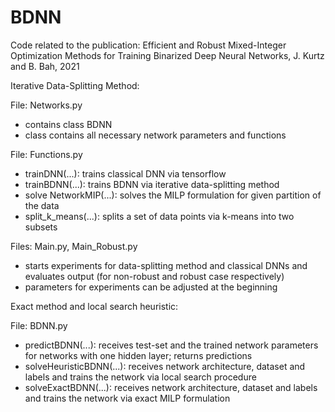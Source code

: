 # BDNN
Code related to the publication: Efficient and Robust Mixed-Integer Optimization Methods for Training Binarized Deep Neural Networks, J. Kurtz and B. Bah, 2021

Iterative Data-Splitting Method:

File: Networks.py

- contains class BDNN
- class contains all necessary network parameters and functions

File: Functions.py

- trainDNN(...): trains classical DNN via tensorflow
- trainBDNN(...): trains BDNN via iterative data-splitting method
- solve NetworkMIP(...): solves the MILP formulation for given partition of the data
- split_k_means(...): splits a set of data points via k-means into two subsets

Files: Main.py, Main_Robust.py

- starts experiments for data-splitting method and classical DNNs and evaluates output (for non-robust and robust case respectively)
- parameters for experiments can be adjusted at the beginning


Exact method and local search heuristic:

File: BDNN.py

- predictBDNN(...): receives test-set and the trained network parameters for networks with one hidden layer; returns predictions
- solveHeuristicBDNN(...): receives network architecture, dataset and labels and trains the network via local search procedure
- solveExactBDNN(...): receives network architecture, dataset and labels and trains the network via exact MILP formulation

